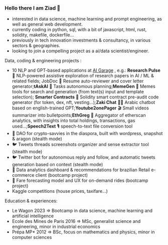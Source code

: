 ### Hello there I am Ziad 👋
- interested in data science, machine learning and prompt engineering, as well as general web development.
- currently coding in python, sql, with a bit of javascript, html, rust, solidity, makefile, dockerfile...
- previously in tech innovation investments & consultancy, in various sectors & geographies.
- looking to join a compelling project as a ai/data scientist/engineer.

Data, coding & engineering projects : 
- 10 NLP and GPT-based applications at [AI Garage](https://ai-garage.streamlit.app/) , e.g.: **Research Pulse** 🧩 NLP-powered assistive exploration of research papers in AI / ML & related fields; JobDoc 🥼 Resume auto-reviewer and cover letter generator;**tAskAI** 🦾 Tasks autonomous planning;**MemeGen** 🧬 Memes tools for search and generation (from text(s) input and template selection); **Smarter Contracts** 📝 Solidity smart contract pre-audit code generator (for token, dex, nft, vesting...);**Zaki Chat** 🧞‍♂️ Arabic chatbot based on english-trained GPT;**Youtube2onePager** 🎬 Small videos summarizer into bulletpoints;**EthGreg** 🧶 Aggregator of etherscan analytics, with insights into total holdings, transactions, gas used...;**Speech2Text** 🎙️ speech-to-text file conversion tool
- 🌲 DAO for crypto-savvies in the diaspora, built with wordpress, snapshot & aragon (stealth mode)
- 🐦 Tweets threads screenshots organizer and sense extractor tool (stealth mode)
- 🐦 Twitter bot for autonomous reply and follow, and automatic tweets generation based on context (stealth mode)
- 🛒 Data analytics dashboard & recommendations for brazilian Retail e-commerce client (bootcamp project)
- 🚕 Fare forecasting model and UX for on-demand rides (bootcamp project)
- Kaggle competitions (house prices, taxifare...)

Education & experiences:
- Le Wagon 2023 => Bootcamp in data science, machine learning and artificial intelligence
- Ecole des Mines de Paris 2016 => MSc, generalist science and engineering, minor in industrial economics
- Prépa MP* 2012 => BSc, focus on mathematics and physics, minor in computer sciences

<!--
**zmazz/zmazz** is a ✨ _special_ ✨ repository because its `README.md` (this file) appears on your GitHub profile.

Here are some ideas to get you started:

- 🔭 I’m currently working on ...
- 🌱 I’m currently learning ...
- 👯 I’m looking to collaborate on ...
- 🤔 I’m looking for help with ...
- 💬 Ask me about ...
- 📫 How to reach me: ...
- 😄 Pronouns: ...
- ⚡ Fun fact: ...
-->
